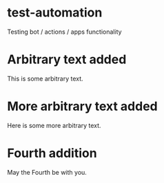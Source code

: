 # test-automation
Testing bot / actions / apps functionality

# Arbitrary text added
This is some arbitrary text.

# More arbitrary text added
Here is some more arbitrary text.

# Fourth addition
May the Fourth be with you.

